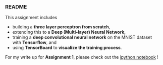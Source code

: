 ### README

This assignment includes 
* building a **three layer perceptron from scratch**, 
* extending this to a **Deep (Multi-layer) Neural Network**,
* training a **deep convolutional neural network** on the MNIST dataset with **Tensorflow**, 
and  
* using **TensorBoard** to **visualize the training process**.

For my write up for **Assignment 1**, please check out the [ipython notebook](https://nbviewer.jupyter.org/github/TylerMclaughlin/rice-deep-machine-learning-class/blob/master/assignment1/rtm5-assignment-1-ELEC576-math.ipynb)
!

